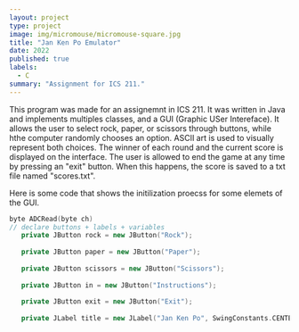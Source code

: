 ```yaml
---
layout: project
type: project
image: img/micromouse/micromouse-square.jpg
title: "Jan Ken Po Emulator"
date: 2022
published: true
labels:
  - C
summary: "Assignment for ICS 211."
---
```


This program was made for an assignemnt in ICS 211. It was written in Java and implements multiples classes, and a GUI (Graphic USer Intereface). 
It allows the user to select rock, paper, or scissors through buttons, while hthe computer randomly chooses an option. ASCII art is used to 
visually represent both choices. The winner of each round and the current score is displayed on the interface. The user is allowed to end the 
game at any time by pressing an "exit" button. When this happens, the score is saved to a txt file named "scores.txt". 

Here is some code that shows the initilization proecss for some elemets of the GUI.

```cpp
byte ADCRead(byte ch)
// declare buttons + labels + variables
   private JButton rock = new JButton("Rock");   
   
   private JButton paper = new JButton("Paper");
   
   private JButton scissors = new JButton("Scissors");
   
   private JButton in = new JButton("Instructions");
   
   private JButton exit = new JButton("Exit");
   
   private JLabel title = new JLabel("Jan Ken Po", SwingConstants.CENTER);

```
